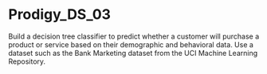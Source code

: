 # Prodigy_DS_03
Build a decision tree classifier to predict whether a customer will purchase a product or service based on their demographic and behavioral data. Use a dataset such as the Bank Marketing dataset from the UCI Machine Learning Repository.
